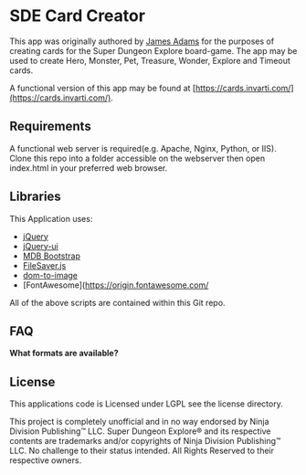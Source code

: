 # SDE Card Creator
This app was originally authored by [James Adams](https://github.com/medicationforall) for the purposes of creating cards for the Super Dungeon Explore board-game. The app may be used to create Hero, Monster, Pet, Treasure, Wonder, Explore and Timeout cards. 

A functional version of this app may be found at [https://cards.invarti.com/](https://cards.invarti.com/). 


## Requirements
A functional web server is required(e.g. Apache, Nginx, Python, or IIS). Clone this repo into a folder accessible on the webserver then open index.html in your preferred web browser. 


## Libraries
This Application uses:
* [jQuery](https://jquery.com/)
* [jQuery-ui](https://jqueryui.com/)
* [MDB Bootstrap](https://mdbootstrap.com/)
* [FileSaver.js](https://github.com/eligrey/FileSaver.js/)
* [dom-to-image](https://github.com/tsayen/dom-to-image)
* [FontAwesome](https://origin.fontawesome.com/


All of the above scripts are contained within this Git repo. 


## FAQ

**What formats are available?**




## License
This applications code is Licensed under LGPL see the license directory.

This project is completely unofficial and in no way endorsed by Ninja Division Publishing™ LLC. Super Dungeon Explore® and its respective contents are trademarks and/or copyrights of Ninja Division Publishing™ LLC. No challenge to their status intended. All Rights Reserved to their respective owners.

